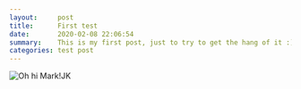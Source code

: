 ```yaml
---
layout:     post
title:      First test
date:       2020-02-08 22:06:54
summary:    This is my first post, just to try to get the hang of it :)
categories: test post
---
```


![Oh hi Mark!](https://media.giphy.com/media/l0HUldzuCa0S16SkM/giphy.gif)JK
